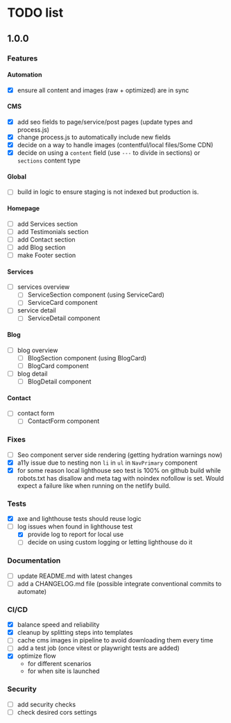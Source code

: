 # TODO list

## 1.0.0

### Features

#### Automation

- [x] ensure all content and images (raw + optimized) are in sync

#### CMS

- [x] add seo fields to page/service/post pages (update types and process.js)
- [x] change process.js to automatically include new fields
- [x] decide on a way to handle images (contentful/local files/Some CDN)
- [x] decide on using a `content` field (use `---` to divide in sections) or 
  `sections` content type

#### Global

- [ ] build in logic to ensure staging is not indexed but production is.

#### Homepage

- [ ] add Services section
- [ ] add Testimonials section
- [ ] add Contact section
- [ ] add Blog section
- [ ] make Footer section

#### Services

- [ ] services overview
  - [ ] ServiceSection component (using ServiceCard)
  - [ ] ServiceCard component
- [ ] service detail
  - [ ] ServiceDetail component

#### Blog

- [ ] blog overview
  - [ ] BlogSection component (using BlogCard)
  - [ ] BlogCard component
- [ ] blog detail
  - [ ] BlogDetail component

#### Contact

- [ ] contact form
  - [ ] ContactForm component

### Fixes

- [ ] Seo component server side rendering (getting hydration warnings now)
- [x] a11y issue due to nesting non `li` in `ul` in `NavPrimary` component
- [x] for some reason local lighthouse seo test is 100% on github build while 
  robots.txt has disallow and meta tag with noindex nofollow is set. Would 
  expect a failure like when running on the netlify build.

### Tests

- [x] axe and lighthouse tests should reuse logic
- [ ] log issues when found in lighthouse test
  - [x] provide log to report for local use
  - [ ] decide on using custom logging or letting lighthouse do it

### Documentation

- [ ] update README.md with latest changes
- [ ] add a CHANGELOG.md file (possible integrate conventional commits to 
  automate)

### CI/CD

- [x] balance speed and reliability
- [x] cleanup by splitting steps into templates
- [ ] cache cms images in pipeline to avoid downloading them every time
- [ ] add a test job (once vitest or playwright tests are added)
- [x] optimize flow
	- for different scenarios
    - for when site is launched

### Security

- [ ] add security checks
- [ ] check desired cors settings
